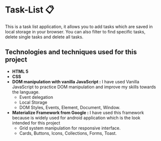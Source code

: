 # Task-List :clipboard:

This is a task list application, it allows you to add tasks which are saved in local storage in your browser. You can also filter to
find specific tasks, delete single tasks and delete all tasks.

## Technologies and techniques used for this project

- **HTML 5**
- **CSS**
- **DOM manipulation with vanilla JavaScript :** I have used Vanilla JavaScript to practice DOM manipulation and improve my skills towards the language.
  - Event delegation
  - Local Storage
  - DOM Styles, Events, Element, Document, Window.
- **Materialize Framework from Google :** I have used this framework because is widely used for android application which is the look intended for this project
  - Grid system manipulation for responsive interface.
  - Cards, Buttons, Icons, Collections, Forms, Toast.
